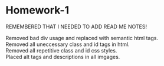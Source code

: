 # Homework-1
REMEMBERED THAT I NEEDED TO ADD READ ME NOTES!

 Removed bad div usage and replaced with semantic html tags.   
 Removed all uneccessary class and id tags in html.  
 Removed all repetitive class and id css styles.   
 Placed alt tags and descriptions in all imgages.  
 

